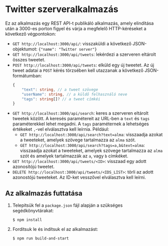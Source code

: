 # Twitter szerveralkalmazás

Ez az alkalmazás egy REST API-t publikáló alkalmazás, amely elindítása után a 3000-es porton figyel és várja a megfelelő
HTTP-kéréseket a következő végpontokon:

* `GET http://localhost:3000/api/`: visszaküldi a következő JSON-objektumot: `{"name": "Twitter server"}`
* `GET http://localhost:3000/api/tweets`: lekérdezi a szerveren eltárolt összes tweetet.
* `POST http://localhost:3000/api/tweets`: elküld egy új tweetet. Az új tweet adatai a `POST` kérés törzsében kell
  utazzanak a következő JSON-formátumban:
    ```ts
    {
        "text": string, // a tweet szövege
        "userName": string, // a küldő felhasználó neve
        "tags": string[]? // a tweet címkéi
    }
    ```
* `GET http://localhost:3000/api/search`: keres a szerveren eltárolt tweetek között. A keresés paramétereit az URL-ben a
  `text` és `tags` paraméterekkel lehet megadni. A `tags` paraméternek a lehetséges értékeket `,`-vel elválasztva kell
  leírnia. Például:
    * `GET http://localhost:3000/api/search?text=alma`: visszaadja azokat a tweeteket, amelyek szövege tartalmazza az
      `alma` szót.
    * `GET http://localhost:3000/api/search?tags=a,b&text=alma`: visszaadja azokat a tweeteket, amelyek szövege
      tartalmazza az `alma` szót és amelyek tartalmazzák az `a`, vagy `b` címkéket.
* `GET http://localhost:3000/api/tweets/<ID>`: visszaad egy adott azonosítójú tweetet.
* `DELETE http://localhost:3000/api/tweets/<IDS_LIST>`: törli az adott azonostójú tweeteket. Az ID-ket vesszővel
  elválasztva kell leírni.

## Az alkalmazás futtatása

1. Telepítsük fel a `package.json` fájl alapján a szükséges segédkönyvtárakat:
    ```shell
    $ npm install 
    ```
1. Fordítsuk le és indítsuk el az alkalmazást:
    ```shell
    $ npm run build-and-start
    ```

